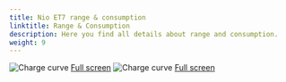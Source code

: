 ```yaml
---
title: Nio ET7 range & consumption
linktitle: Range & Consumption
description: Here you find all details about range and consumption.
weight: 9
---
```

<!-- markdownlint-disable MD033 -->
![Charge curve](../range_1.svg  "Range information")
[Full screen](../range_1.svg)
![Charge curve](../range_2.svg  "Range information")
[Full screen](../range_2.svg)
